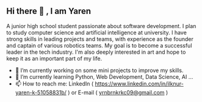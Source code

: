 ## Hi there 👋 , I am Yaren
A junior high school student passionate about software development. I plan to study computer science and artificial intelligence at university.
I have strong skills in leading projects and teams, with experience as the founder and captain of various robotics teams. My goal is to become a successful leader in the tech industry.
I'm also deeply interested in art and hope to keep it as an important part of my life.

- 🔭 I’m currently working on some mini projects to improve my skills.
- 🌱 I’m currently learning Python, Web Development, Data Science, AI ...
- 📫 How to reach me: LinkedIn ( https://www.linkedin.com/in/ilknur-yaren-k-51058831b/ ) or E-mail ( yrnbrnkrkc09@gmail.com )
  

